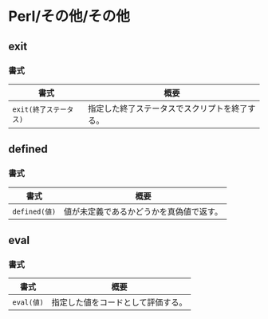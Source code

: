 # Perl/その他/その他

## exit

### 書式

| 書式                   | 概要                                           |
| ---------------------- | ---------------------------------------------- |
| `exit(終了ステータス)` | 指定した終了ステータスでスクリプトを終了する。 |

## defined

### 書式

| 書式          | 概要                                     |
| ------------- | ---------------------------------------- |
| `defined(値)` | 値が未定義であるかどうかを真偽値で返す。 |

## eval

### 書式

| 書式       | 概要                               |
| ---------- | ---------------------------------- |
| `eval(値)` | 指定した値をコードとして評価する。 |
